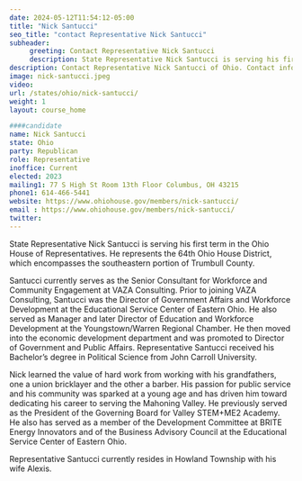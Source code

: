```yaml
---
date: 2024-05-12T11:54:12-05:00
title: "Nick Santucci"
seo_title: "contact Representative Nick Santucci"
subheader:
     greeting: Contact Representative Nick Santucci
     description: State Representative Nick Santucci is serving his first term in the Ohio House of Representatives. He represents the 64th Ohio House District, which encompasses the southeastern portion of Trumbull County.
description: Contact Representative Nick Santucci of Ohio. Contact information for Nick Santucci includes email address, phone number, and mailing address.
image: nick-santucci.jpeg
video:
url: /states/ohio/nick-santucci/
weight: 1
layout: course_home

####candidate
name: Nick Santucci
state: Ohio
party: Republican
role: Representative
inoffice: Current
elected: 2023
mailing1: 77 S High St Room 13th Floor Columbus, OH 43215
phone1: 614-466-5441
website: https://www.ohiohouse.gov/members/nick-santucci/
email : https://www.ohiohouse.gov/members/nick-santucci/
twitter:
---
```

State Representative Nick Santucci is serving his first term in the Ohio House of Representatives. He represents the 64th Ohio House District, which encompasses the southeastern portion of Trumbull County.

Santucci currently serves as the Senior Consultant for Workforce and Community Engagement at VAZA Consulting. Prior to joining VAZA Consulting, Santucci was the Director of Government Affairs and Workforce Development at the Educational Service Center of Eastern Ohio. He also served as Manager and later Director of Education and Workforce Development at the Youngstown/Warren Regional Chamber. He then moved into the economic development department and was promoted to Director of Government and Public Affairs. Representative Santucci received his Bachelor’s degree in Political Science from John Carroll University.

Nick learned the value of hard work from working with his grandfathers, one a union bricklayer and the other a barber. His passion for public service and his community was sparked at a young age and has driven him toward dedicating his career to serving the Mahoning Valley. He previously served as the President of the Governing Board for Valley STEM+ME2 Academy. He also has served as a member of the Development Committee at BRITE Energy Innovators and of the Business Advisory Council at the Educational Service Center of Eastern Ohio.

Representative Santucci currently resides in Howland Township with his wife Alexis.
